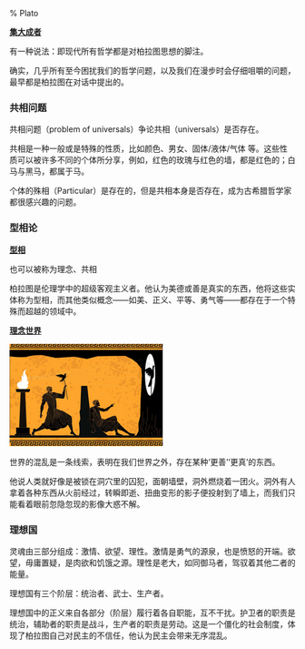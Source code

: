 % Plato

<b><u>集大成者</u></b>

有一种说法：即现代所有哲学都是对柏拉图思想的脚注。

确实，几乎所有至今困扰我们的哲学问题，以及我们在漫步时会仔细咀嚼的问题，最早都是柏拉图在对话中提出的。

### 共相问题

共相问题（problem of universals）争论共相（universals）是否存在。

共相是一种一般或是特殊的性质，比如颜色、男女、固体/液体/气体 等。这些性质可以被许多不同的个体所分享，例如，红色的玫瑰与红色的墙，都是红色的；白马与黑马，都属于马。

个体的殊相（Particular）是存在的，但是共相本身是否存在，成为古希腊哲学家都很感兴趣的问题。

### 型相论

<b><u>型相</u></b>

也可以被称为理念、共相

柏拉图是伦理学中的超级客观主义者。他认为美德或善是真实的东西，他将这些实体称为型相，而其他类似概念——如美、正义、平等、勇气等——都存在于一个特殊而超越的领域中。

<b><u>理念世界</u></b>

![柏拉图关于理想世界的比喻](../../docs/WikiImage/plato_concept_world.png)

世界的混乱是一条线索，表明在我们世界之外，存在某种‘更善’‘更真’的东西。

他说人类就好像是被锁在洞穴里的囚犯，面朝墙壁，洞外燃烧着一团火。洞外有人拿着各种东西从火前经过，转瞬即逝、扭曲变形的影子便投射到了墙上，而我们只能看着眼前忽隐忽现的影像大惑不解。

### 理想国

灵魂由三部分组成：激情、欲望、理性。激情是勇气的源泉，也是愤怒的开端。欲望，毋庸置疑，是肉欲和饥饿之源。理性是老大，如同御马者，驾驭着其他二者的能量。

理想国有三个阶层：统治者、武士、生产者。

理想国中的正义来自各部分（阶层）履行着各自职能，互不干扰。护卫者的职责是统治，辅助者的职责是战斗，生产者的职责是劳动。这是一个僵化的社会制度，体现了柏拉图自己对民主的不信任，他认为民主会带来无序混乱。
